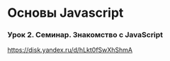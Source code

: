 # Основы Javascript
### Урок 2. Семинар. Знакомство с JavaScript
https://disk.yandex.ru/d/hLkt0fSwXhShmA